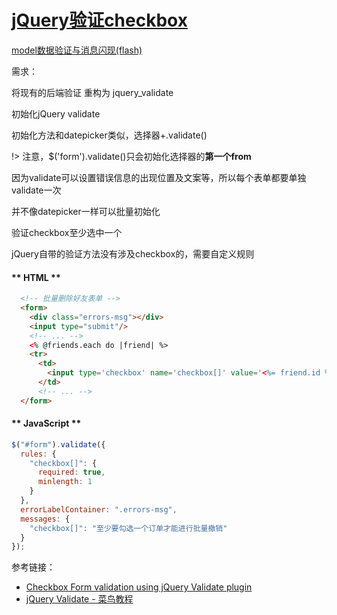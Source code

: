 # [jQuery验证checkbox](2019/11_2/checkbox_jquery_validate)

[model数据验证与消息闪现(flash)](2019/11_1/validates)

<i class="fa fa-hashtag"></i>
需求：

将现有的后端验证 重构为 jquery_validate

<i class="fa fa-hashtag"></i>
初始化jQuery validate

初始化方法和datepicker类似，选择器+.validate()

!> 注意，$('form').validate()只会初始化选择器的**第一个from**

因为validate可以设置错误信息的出现位置及文案等，所以每个表单都要单独validate一次

并不像datepicker一样可以批量初始化

<i class="fa fa-hashtag"></i>
验证checkbox至少选中一个

jQuery自带的验证方法没有涉及checkbox的，需要自定义规则

<!-- tabs:start -->

#### ** HTML **

```html
  <!-- 批量删除好友表单 -->
  <form>
    <div class="errors-msg"></div>
    <input type="submit"/>
    <!-- ... -->
    <% @friends.each do |friend| %>
    <tr>
      <td>
        <input type='checkbox' name='checkbox[]' value='<%= friend.id %>'/>
      </td>
      <!-- ... -->
  </form>
```

#### ** JavaScript **

```js
$("#form").validate({
  rules: {
    "checkbox[]": {
      required: true,
      minlength: 1
    }
  },
  errorLabelContainer: ".errors-msg",
  messages: {
    "checkbox[]": "至少要勾选一个订单才能进行批量撤销"
  }
});
```

<!-- tabs:end -->

<i class="fa fa-hashtag"></i>
参考链接：

- [Checkbox Form validation using jQuery Validate plugin](https://codepen.io/paulyabsley/pen/zFkbI)
- [jQuery Validate - 菜鸟教程](https://www.runoob.com/jquery/jquery-plugin-validate.html)
